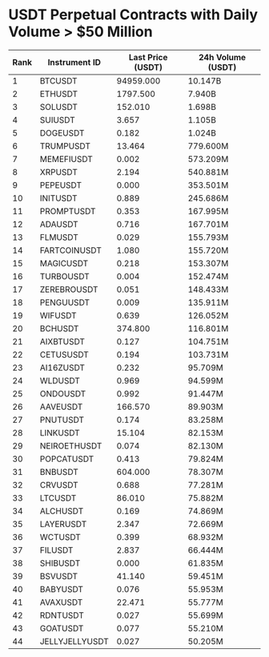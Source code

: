 # USDT Perpetual Contracts with Daily Volume > $50 Million

| Rank | Instrument ID | Last Price (USDT) | 24h Volume (USDT) |
|------|---------------|-------------------|-------------------|
| 1 | BTCUSDT | 94959.000 | 10.147B |
| 2 | ETHUSDT | 1797.500 | 7.940B |
| 3 | SOLUSDT | 152.010 | 1.698B |
| 4 | SUIUSDT | 3.657 | 1.105B |
| 5 | DOGEUSDT | 0.182 | 1.024B |
| 6 | TRUMPUSDT | 13.464 | 779.600M |
| 7 | MEMEFIUSDT | 0.002 | 573.209M |
| 8 | XRPUSDT | 2.194 | 540.881M |
| 9 | PEPEUSDT | 0.000 | 353.501M |
| 10 | INITUSDT | 0.889 | 245.686M |
| 11 | PROMPTUSDT | 0.353 | 167.995M |
| 12 | ADAUSDT | 0.716 | 167.701M |
| 13 | FLMUSDT | 0.029 | 155.793M |
| 14 | FARTCOINUSDT | 1.080 | 155.720M |
| 15 | MAGICUSDT | 0.218 | 153.307M |
| 16 | TURBOUSDT | 0.004 | 152.474M |
| 17 | ZEREBROUSDT | 0.051 | 148.433M |
| 18 | PENGUUSDT | 0.009 | 135.911M |
| 19 | WIFUSDT | 0.639 | 126.052M |
| 20 | BCHUSDT | 374.800 | 116.801M |
| 21 | AIXBTUSDT | 0.127 | 104.751M |
| 22 | CETUSUSDT | 0.194 | 103.731M |
| 23 | AI16ZUSDT | 0.232 | 95.709M |
| 24 | WLDUSDT | 0.969 | 94.599M |
| 25 | ONDOUSDT | 0.992 | 91.447M |
| 26 | AAVEUSDT | 166.570 | 89.903M |
| 27 | PNUTUSDT | 0.174 | 83.258M |
| 28 | LINKUSDT | 15.104 | 82.153M |
| 29 | NEIROETHUSDT | 0.074 | 82.130M |
| 30 | POPCATUSDT | 0.413 | 79.824M |
| 31 | BNBUSDT | 604.000 | 78.307M |
| 32 | CRVUSDT | 0.688 | 77.281M |
| 33 | LTCUSDT | 86.010 | 75.882M |
| 34 | ALCHUSDT | 0.169 | 74.869M |
| 35 | LAYERUSDT | 2.347 | 72.669M |
| 36 | WCTUSDT | 0.399 | 68.932M |
| 37 | FILUSDT | 2.837 | 66.444M |
| 38 | SHIBUSDT | 0.000 | 61.835M |
| 39 | BSVUSDT | 41.140 | 59.451M |
| 40 | BABYUSDT | 0.076 | 55.953M |
| 41 | AVAXUSDT | 22.471 | 55.777M |
| 42 | RDNTUSDT | 0.027 | 55.699M |
| 43 | GOATUSDT | 0.077 | 55.210M |
| 44 | JELLYJELLYUSDT | 0.027 | 50.205M |
